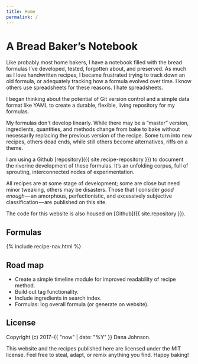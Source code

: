 ```yaml
---
title: Home
permalink: /
---
```


# A Bread Baker’s Notebook

Like probably most home bakers, I have a notebook filled with the bread formulas I’ve developed, tested, forgotten about, and preserved. As much as I love handwritten recipes, I became frustrated trying to track down an old formula, or adequately tracking how a formula evolved over time. I know others use spreadsheets for these reasons. I hate spreadsheets.

I began thinking about the potential of Git version control and a simple data format like YAML to create a durable, flexible, living repository for my formulas.

My formulas don't develop linearly. While there may be a “master” version, ingredients, quantities, and methods change from bake to bake without necessarily replacing the previous version of the recipe. Some turn into new recipes, others dead ends, while still others become alternatives, riffs on a theme.

I am using a Github [repository]({{ site.recipe-repository }}) to document the riverine development of these formulas. It’s an unfolding corpus, full of sprouting, interconnected nodes of experimentation.

All recipes are at some stage of development; some are close but need minor tweaking, others may be disasters. Those that I consider *good enough* — an amorphous, perfectionistic, and excessively subjective classification — are published on this site.

The code for this website is also housed on [Github]({{ site.repository }}).

## Formulas
{% include recipe-nav.html %}

## Road map
* Create a simple timeline module for improved readability of recipe method.
* Build out tag functionality.
* Include ingredients in search index.
* Formulas: log overall formula (or generate on website).

## License
Copyright (c) 2017–{{ "now" | date: "%Y" }} Dana Johnson.

This website and the recipes published here are licensed under the MIT license. Feel free to steal, adapt, or remix anything you find. Happy baking!
